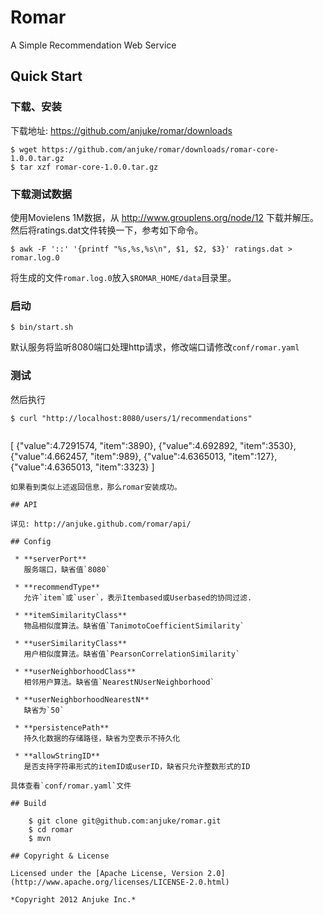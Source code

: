 # Romar

A Simple Recommendation Web Service

## Quick Start

### 下载、安装

下载地址: https://github.com/anjuke/romar/downloads

    $ wget https://github.com/anjuke/romar/downloads/romar-core-1.0.0.tar.gz
    $ tar xzf romar-core-1.0.0.tar.gz

### 下载测试数据

使用Movielens 1M数据，从 http://www.grouplens.org/node/12 下载并解压。然后将ratings.dat文件转换一下，参考如下命令。

    $ awk -F '::' '{printf "%s,%s,%s\n", $1, $2, $3}' ratings.dat > romar.log.0

将生成的文件`romar.log.0`放入`$ROMAR_HOME/data`目录里。

### 启动

    $ bin/start.sh

默认服务将监听8080端口处理http请求，修改端口请修改`conf/romar.yaml`

### 测试

然后执行

    $ curl "http://localhost:8080/users/1/recommendations"

>```javascript
[
	{"value":4.7291574, "item":3890},
	{"value":4.692892, "item":3530},
	{"value":4.662457, "item":989},
	{"value":4.6365013, "item":127},
	{"value":4.6365013, "item":3323}
]
```
如果看到类似上述返回信息，那么romar安装成功。

## API

详见: http://anjuke.github.com/romar/api/

## Config

 * **serverPort**  
   服务端口，缺省值`8080`

 * **recommendType**  
   允许`item`或`user`，表示Itembased或Userbased的协同过滤.

 * **itemSimilarityClass**  
   物品相似度算法。缺省值`TanimotoCoefficientSimilarity`

 * **userSimilarityClass**  
   用户相似度算法。缺省值`PearsonCorrelationSimilarity`

 * **userNeighborhoodClass**  
   相邻用户算法。缺省值`NearestNUserNeighborhood`

 * **userNeighborhoodNearestN**  
   缺省为`50`

 * **persistencePath**  
   持久化数据的存储路径，缺省为空表示不持久化

 * **allowStringID**
   是否支持字符串形式的itemID或userID，缺省只允许整数形式的ID

具体查看`conf/romar.yaml`文件

## Build

    $ git clone git@github.com:anjuke/romar.git
    $ cd romar
    $ mvn

## Copyright & License

Licensed under the [Apache License, Version 2.0](http://www.apache.org/licenses/LICENSE-2.0.html)

*Copyright 2012 Anjuke Inc.*
